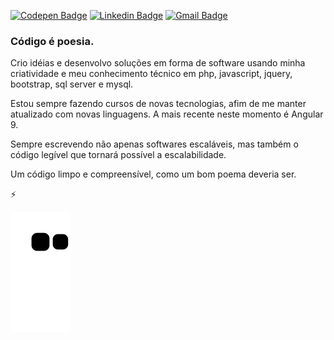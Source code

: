 [![Codepen Badge](https://img.shields.io/badge/-Codepen-black?style=flat&logo=codepen&logoColor=white&link=https://www.codepen.io/Robsonrrn/)](https://www.codepen.io/Robsonrrn/)
[![Linkedin Badge](https://img.shields.io/badge/-LinkedIn-blue?style=flat&logo=Linkedin&logoColor=white&link=https://www.linkedin.com/in/robsonrrn/)](https://www.linkedin.com/in/robsonrrn/)
[![Gmail Badge](https://img.shields.io/badge/-Gmail-c14438?style=flat&logo=Gmail&logoColor=white&link=mailto:robsonrrn@gmail.com)](mailto:robsonrrn@gmail.com)


### Código é poesia.

Crio idéias e desenvolvo soluções em forma de software usando minha criatividade e meu conhecimento técnico em php, javascript, jquery, bootstrap, sql server e mysql. 

Estou sempre fazendo cursos de novas tecnologias, afim de me manter atualizado com novas linguagens. A mais recente neste momento é Angular 9.

Sempre escrevendo não apenas softwares escaláveis, mas também o código legível que tornará possível a escalabilidade.

Um código limpo e compreensível, como um bom poema deveria ser.

⚡

![Snake animation](https://github.com/robsonrrn/robsonrrn/blob/output/github-contribution-grid-snake.svg)
